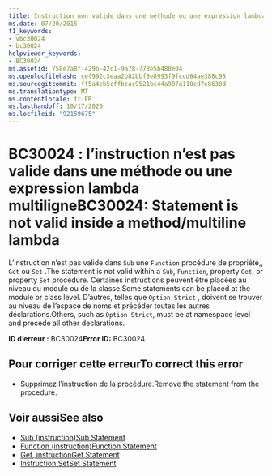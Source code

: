 ```yaml
---
title: Instruction non valide dans une méthode ou une expression lambda multiligne
ms.date: 07/20/2015
f1_keywords:
- vbc30024
- bc30024
helpviewer_keywords:
- BC30024
ms.assetid: 758e7a8f-429b-42c1-9a78-778e5b480e04
ms.openlocfilehash: cef992c3eaa2b82bbf5e8993f9fccd64ae388c95
ms.sourcegitcommit: ff5a4eb5cffbcac9521bc44a907a118cd7e8638d
ms.translationtype: MT
ms.contentlocale: fr-FR
ms.lasthandoff: 10/17/2020
ms.locfileid: "92159675"
---
```

# <a name="bc30024-statement-is-not-valid-inside-a-methodmultiline-lambda"></a><span data-ttu-id="03cce-102">BC30024 : l’instruction n’est pas valide dans une méthode ou une expression lambda multiligne</span><span class="sxs-lookup"><span data-stu-id="03cce-102">BC30024: Statement is not valid inside a method/multiline lambda</span></span>

<span data-ttu-id="03cce-103">L’instruction n’est pas valide dans `Sub` une `Function` procédure de propriété,, `Get` ou `Set` .</span><span class="sxs-lookup"><span data-stu-id="03cce-103">The statement is not valid within a `Sub`, `Function`, property `Get`, or property `Set` procedure.</span></span> <span data-ttu-id="03cce-104">Certaines instructions peuvent être placées au niveau du module ou de la classe.</span><span class="sxs-lookup"><span data-stu-id="03cce-104">Some statements can be placed at the module or class level.</span></span> <span data-ttu-id="03cce-105">D’autres, telles que `Option Strict` , doivent se trouver au niveau de l’espace de noms et précéder toutes les autres déclarations.</span><span class="sxs-lookup"><span data-stu-id="03cce-105">Others, such as `Option Strict`, must be at namespace level and precede all other declarations.</span></span>

 <span data-ttu-id="03cce-106">**ID d’erreur :** BC30024</span><span class="sxs-lookup"><span data-stu-id="03cce-106">**Error ID:** BC30024</span></span>

## <a name="to-correct-this-error"></a><span data-ttu-id="03cce-107">Pour corriger cette erreur</span><span class="sxs-lookup"><span data-stu-id="03cce-107">To correct this error</span></span>

- <span data-ttu-id="03cce-108">Supprimez l’instruction de la procédure.</span><span class="sxs-lookup"><span data-stu-id="03cce-108">Remove the statement from the procedure.</span></span>

## <a name="see-also"></a><span data-ttu-id="03cce-109">Voir aussi</span><span class="sxs-lookup"><span data-stu-id="03cce-109">See also</span></span>

- [<span data-ttu-id="03cce-110">Sub (instruction)</span><span class="sxs-lookup"><span data-stu-id="03cce-110">Sub Statement</span></span>](../statements/sub-statement.md)
- [<span data-ttu-id="03cce-111">Function (instruction)</span><span class="sxs-lookup"><span data-stu-id="03cce-111">Function Statement</span></span>](../statements/function-statement.md)
- [<span data-ttu-id="03cce-112">Get, instruction</span><span class="sxs-lookup"><span data-stu-id="03cce-112">Get Statement</span></span>](../statements/get-statement.md)
- [<span data-ttu-id="03cce-113">Instruction Set</span><span class="sxs-lookup"><span data-stu-id="03cce-113">Set Statement</span></span>](../statements/set-statement.md)
